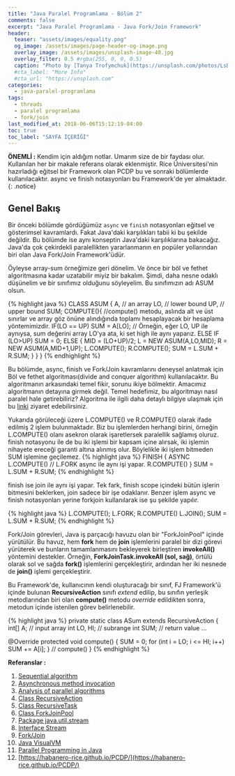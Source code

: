 ```yaml
---
title: "Java Paralel Programlama - Bölüm 2"
comments: false
excerpt: "Java Paralel Programlama - Java Fork/Join Framework"
header:
  teaser: "assets/images/equality.png"
  og_image: /assets/images/page-header-og-image.png
  overlay_image: /assets/images/unsplash-image-40.jpg
  overlay_filter: 0.5 #rgba(255, 0, 0, 0.5)
  caption: "Photo by [Tanya Trofymchuk](https://unsplash.com/photos/LsD0PaXl_U8) on Unsplash"
  #cta_label: "More Info"
  #cta_url: "https://unsplash.com"
categories:
  - java-paralel-programlama
tags:
  - threads
  - paralel programlama
  - fork/join
last_modified_at: 2018-06-06T15:12:19-04:00
toc: true
toc_label: "SAYFA İÇERİĞİ"
---
```




**ÖNEMLİ :** Kendim için aldığım notlar. Umarım size de bir faydası olur. Kullanılan her bir makale referans olarak eklenmiştir. Rice Üniversitesi'nin hazırladığı eğitsel bir Framework olan PCDP bu ve sonraki bölümlerde kullanılacaktır. async ve finish notasyonları bu Framework'de yer almaktadır.
{: .notice}

## Genel Bakış

Bir önceki bölümde gördüğümüz ``async`` ve ``finish`` notasyonları eğitsel ve gösterimsel kavramlardı. Fakat Java'daki karşılıkları tabii ki bu şekilde değildir. Bu bölümde ise aynı konseptin Java'daki karşılıklarına bakacağız. Java'da çok çekirdekli paralellikten yararlanmanın en popüler yollarından biri olan Java Fork/Join Framework'üdür.

Öyleyse array-sum örneğimize geri dönelim. Ve önce bir böl ve fethet algoritmasına kadar uzatabilir miyiz bir bakalım. Şimdi, daha nesne odaklı düşünelim ve bir sınıfımız olduğunu söyleyelim. Bu sınıfımızın adı ASUM olsun.

{% highlight java %}
CLASS ASUM {
  A, // an array
  LO, // lower bound
  UP, // upper bound
  SUM;
  COMPUTE(){  //compute() metodu, aslında alt ve üst sınırlar ve array göz önüne alındığında toplamı hesaplayacak bir hesaplama yöntemimizdir.
    IF(LO == UP) SUM = A[LO]; // Örneğin, eğer LO, UP ile aynıysa, sum değerini array LO'ya ata, ki set high ile aynı yaparız.
    ELSE IF (LO>UP) SUM = 0;
    ELSE {
      MID = (LO+UP)/2;
      L = NEW ASUM(A,LO,MID);
      R = NEW ASUM(A,MID+1,UP);
      L.COMPUTE();
      R.COMPUTE();
      SUM = L.SUM + R.SUM;
    }
  }
}
{% endhighlight %}

Bu bölümde, async, finish ve Fork/Join kavramlarını deneysel anlatmak için Böl ve fethet algoritması(divide and conquer algorithm) kullanılacaktır. Bu algoritmanın arkasındaki temel fikir, sorunu ikiye bölmektir. Amacımız algoritmanın detayına girmek değil. Temel hedefimiz, bu algoritmayı nasıl paralel hale getirebiliriz? Algoritma ile ilgili daha detaylı bilgiye ulaşmak için bu [linki](http://bilgisayarkavramlari.sadievrenseker.com/2008/08/09/birlestirme-siralamasi-merge-sort/) ziyaret edebilirsiniz.

Yukarıda görüleceği üzere L.COMPUTE() ve R.COMPUTE() olarak ifade edilmiş 2 işlem bulunmaktadır. Biz bu işlemlerden herhangi birini, örneğin L.COMPUTE() olanı asekron olarak işaretlersek paralellik sağlamış oluruz. finish notasyonu ile de bu iki işlemi bir kapsam içine alırsak, iki işlemin nihayete ereceği garanti altına alınmış olur. Böylelikle iki işlem bitmeden SUM işlemine geçilemez.
{% highlight java %}
FINISH {
  ASYNC L.COMPUTE() // L.FORK async ile aynı işi yapar.
        R.COMPUTE()
}
SUM = L.SUM + R.SUM;
{% endhighlight %}

finish ise join ile aynı işi yapar. Tek fark, finish scope içindeki bütün işlerin bitmesini beklerken, join sadece bir işe odaklanır. Benzer işlem async ve finish notasyonları yerine forkjoin kullanılarak ise şu şekilde yapılır.

{% highlight java %}
L.COMPUTE();
L.FORK;
R.COMPUTE()
L.JOIN();
SUM = L.SUM + R.SUM;
{% endhighlight %}

Fork/Join görevleri, Java iş parçacığı havuzu olan bir "ForkJoinPool" içinde yürütülür. Bu havuz, hem **fork** hem de **join** işlemlerini paralel bir dizi görevi yürüterek ve bunların tamamlanmasını bekleyerek birleştiren **invokeAll()** yöntemini destekler. Örneğin, **ForkJoinTask.invokeAll (sol, sağ)**, örtülü olarak sol ve sağda **fork()** işlemlerini gerçekleştirir, ardından her iki nesnede de **join()** işlemi gerçekleştirir.

Bu Framework'de, kullanıcının kendi oluşturacağı bir sınıf, FJ Framework'ü içinde bulunan **RecursiveAction** sınıfı *extend* edilip, bu sınıfın yerleşik metodlarından biri olan **compute()** metodu *override* edildikten sonra, metodun içinde istenilen görev belirlenebilir.  

{% highlight java %}
private static class ASum extends RecursiveAction {
  int[] A; // input array
  int LO, HI; // subrange
  int SUM; // return value
  ...

  @Override
  protected void compute() {
    SUM = 0;
    for (int i = LO; i <= HI; i++) SUM += A[i];
  } // compute()
}
{% endhighlight %}


**Referanslar :**

1. [Sequential algorithm](https://en.wikipedia.org/wiki/Sequential_algorithm)
2. [Asynchronous method invocation](https://en.wikipedia.org/wiki/Asynchronous_method_invocation)
3. [Analysis of parallel algorithms](https://en.wikipedia.org/wiki/Analysis_of_parallel_algorithms)
4. [Class RecursiveAction](https://docs.oracle.com/javase/8/docs/api/java/util/concurrent/RecursiveAction.html)
5. [Class RecursiveTask](http://docs.oracle.com/javase/8/docs/api/?java/util/concurrent/RecursiveTask.html)
6. [Class ForkJoinPool](https://docs.oracle.com/javase/8/docs/api/java/util/concurrent/ForkJoinPool.html)
7. [Package java.util.stream](https://docs.oracle.com/javase/8/docs/api/java/util/stream/package-summary.html)
8. [Interface Stream](https://docs.oracle.com/javase/8/docs/api/java/util/stream/Stream.html)
9. [Fork/Join](https://docs.oracle.com/javase/tutorial/essential/concurrency/forkjoin.html)
10. [Java VisualVM](http://docs.oracle.com/javase/7/docs/technotes/guides/visualvm/)
11. [Parallel Programming in Java](https://www.coursera.org/learn/parallel-programming-in-java/home/welcome)
12. [https://habanero-rice.github.io/PCDP/](https://habanero-rice.github.io/PCDP/)

